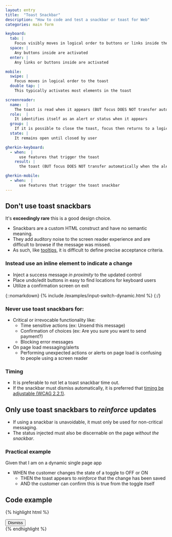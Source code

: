 ```yaml
---
layout: entry
title:  "Toast Snackbar"
description: "How to code and test a snackbar or toast for Web"
categories: main form

keyboard:
  tab: |
    Focus visibly moves in logical order to buttons or links inside the toast
  space: |
    Any buttons inside are activated
  enter: |
    Any links or buttons inside are activated

mobile:
  swipe: |
    Focus moves in logical order to the toast
  double tap: |
    This typically activates most elements in the toast

screenreader:
  name:  |
    The toast is read when it appears (BUT focus DOES NOT transfer automatically when the toast appears)
  role:  |
    It identifies itself as an alert or status when it appears
  group: |
    If it is possible to close the toast, focus then returns to a logical place in the page
  state: |
    It remains open until closed by user

gherkin-keyboard: 
  - when:  |
      use features that trigger the toast
    result: |
      the toast (BUT focus DOES NOT transfer automatically when the alert appears)

gherkin-mobile:
  - when:  |
      use features that trigger the toast snackbar
---
```


## Don't use toast snackbars

It's **exceedingly rare** this is a good design choice. 

- Snackbars are a custom HTML construct and have no semantic meaning. 
- They add auditory noise to the screen reader experience and are difficult to browse if the message was missed.
- As such, like [tooltips](/checklist-web/tooltip/), it is difficult to define precise acceptance criteria.

### Instead use an inline element to indicate a change

- Inject a success message _in proximity_ to the updated control
- Place undo/edit buttons in easy to find locations for keyboard users
- Utilize a confirmation screen on exit

{::nomarkdown}
<example>
{% include /examples/input-switch-dynamic.html %}
</example>
{:/}


### Never use toast snackbars for:

- Critical or irrevocable functionality like:
    - Time sensitive actions (ex: Unsend this message)
    - Confirmation of choices (ex: Are you sure you want to send payment?)
    - Blocking error messages
- On page load messaging/alerts
  - Performing unexpected actions or alerts on page load is confusing to people using a screen reader

### Timing

- It is preferable to not let a toast snackbar time out. 
- If the snackbar must dismiss automatically, it is preferred that [timing be adjustable (WCAG 2.2.1)](https://www.w3.org/WAI/WCAG21/Understanding/timing-adjustable.html).

## Only use toast snackbars to _reinforce_ updates

- If using a snackbar is unavoidable, it must only be used for non-critical messaging. 
- The status injected must also be discernable on the page _without the snackbar_.

### Practical example

Given that I am on a dynamic single page app

- WHEN the customer changes the state of a toggle to OFF or ON
  - THEN the toast appears to _reinforce_ that the change has been saved
  - AND the customer can confirm this is true from the toggle itself

## Code example

{% highlight html %}
<div id="toast">
  <span id="toast-message" role="status">
    <!-- Inject snackbar message here -->
  </span>
  <button type="button">
    Dismiss
  </button>
</div>
{% endhighlight %}
